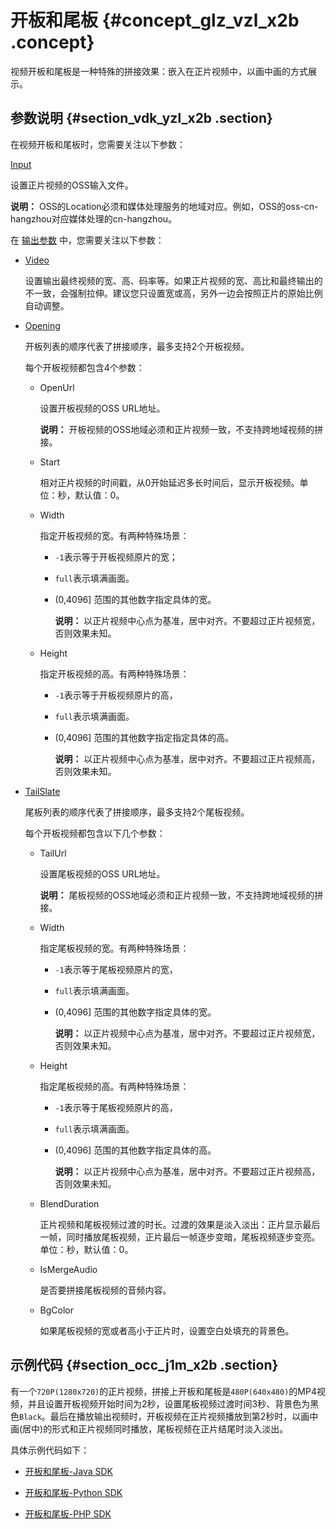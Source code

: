 # 开板和尾板 {#concept_glz_vzl_x2b .concept}

视频开板和尾板是一种特殊的拼接效果：嵌入在正片视频中，以画中画的方式展示。

## 参数说明 {#section_vdk_yzl_x2b .section}

在视频开板和尾板时，您需要关注以下参数：

[Input](https://help.aliyun.com/document_detail/29253.html#h2-19-15)

设置正片视频的OSS输入文件。

**说明：** OSS的Location必须和媒体处理服务的地域对应。例如，OSS的oss-cn-hangzhou对应媒体处理的cn-hangzhou。

在 [输出参数](https://help.aliyun.com/document_detail/29253.html#h2-2-output-2) 中，您需要关注以下参数：

-   [Video](https://help.aliyun.com/document_detail/29253.html#h2-8-video-8)

    设置输出最终视频的宽、高、码率等。如果正片视频的宽、高比和最终输出的不一致，会强制拉伸。建议您只设置宽或高，另外一边会按照正片的原始比例自动调整。

-   [Opening](https://help.aliyun.com/document_detail/29253.html#h2-35-opening-31)

    开板列表的顺序代表了拼接顺序，最多支持2个开板视频。

    每个开板视频都包含4个参数：

    -   OpenUrl

        设置开板视频的OSS URL地址。

        **说明：** 开板视频的OSS地域必须和正片视频一致，不支持跨地域视频的拼接。

    -   Start

        相对正片视频的时间戳，从0开始延迟多长时间后，显示开板视频。单位：秒，默认值：0。

    -   Width

        指定开板视频的宽。有两种特殊场景：

        -   `-1`表示等于开板视频原片的宽；

        -   `full`表示填满画面。

        -   \(0,4096\] 范围的其他数字指定具体的宽。

            **说明：** 以正片视频中心点为基准，居中对齐。不要超过正片视频宽，否则效果未知。

    -   Height

        指定开板视频的高。有两种特殊场景：

        -   `-1`表示等于开板视频原片的高，

        -   `full`表示填满画面。

        -   \(0,4096\] 范围的其他数字指定指定具体的高。

            **说明：** 以正片视频中心点为基准，居中对齐。不要超过正片视频高，否则效果未知。

-   [TailSlate](https://help.aliyun.com/document_detail/29253.html#h2-36-tailslate-32)

    尾板列表的顺序代表了拼接顺序，最多支持2个尾板视频。

    每个开板视频都包含以下几个参数：

    -   TailUrl

        设置尾板视频的OSS URL地址。

        **说明：** 尾板视频的OSS地域必须和正片视频一致，不支持跨地域视频的拼接。

    -   Width

        指定尾板视频的宽。有两种特殊场景：

        -   `-1`表示等于尾板视频原片的宽，

        -   `full`表示填满画面。

        -   \(0,4096\] 范围的其他数字指定具体的宽。

            **说明：** 以正片视频中心点为基准，居中对齐。不要超过正片视频宽，否则效果未知。

    -   Height

        指定尾板视频的高。有两种特殊场景：

        -   `-1`表示等于尾板视频原片的高，

        -   `full`表示填满画面。

        -   \(0,4096\] 范围的其他数字指定具体的高。

            **说明：** 以正片视频中心点为基准，居中对齐。不要超过正片视频高，否则效果未知。

    -   BlendDuration

        正片视频和尾板视频过渡的时长。过渡的效果是淡入淡出：正片显示最后一帧，同时播放尾板视频，正片最后一帧逐步变暗，尾板视频逐步变亮。单位：秒，默认值：0。

    -   IsMergeAudio

        是否要拼接尾板视频的音频内容。

    -   BgColor

        如果尾板视频的宽或者高小于正片时，设置空白处填充的背景色。


## 示例代码 {#section_occ_j1m_x2b .section}

有一个`720P(1280x720)`的正片视频，拼接上开板和尾板是`480P(640x480)`的MP4视频，并且设置开板视频开始时间为2秒，设置尾板视频过渡时间3秒、背景色为黑色`Black`。最后在播放输出视频时，开板视频在正片视频播放到第2秒时，以画中画\(居中\)的形式和正片视频同时播放，尾板视频在正片结尾时淡入淡出。

具体示例代码如下：

-   [开板和尾板-Java SDK](https://help.aliyun.com/document_detail/85511.html)

-   [开板和尾板-Python SDK](https://help.aliyun.com/document_detail/85513.html)

-   [开板和尾板-PHP SDK](https://help.aliyun.com/document_detail/85515.html)


